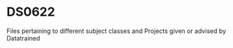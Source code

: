 # DS0622
Files pertaining to different subject classes and Projects given or advised by Datatrained
